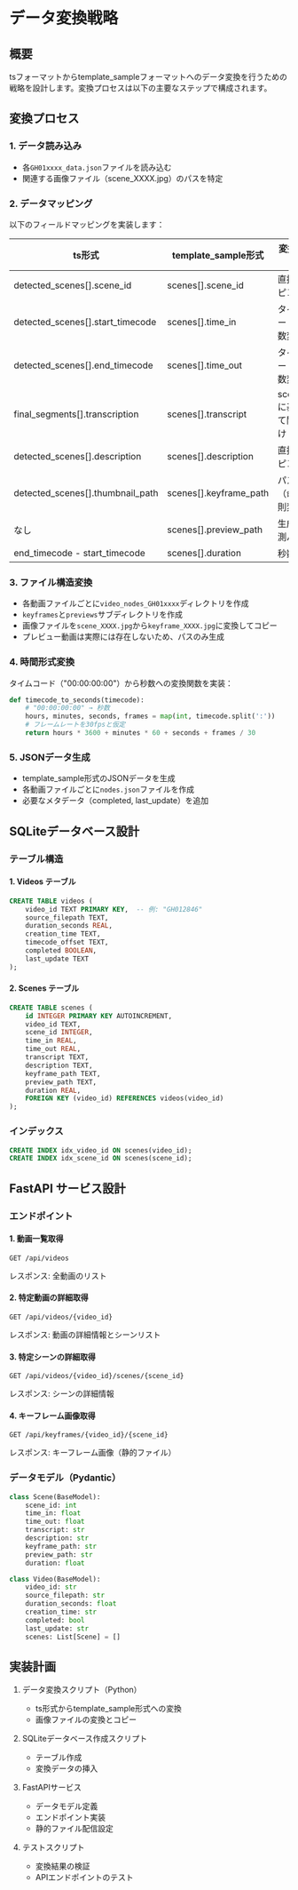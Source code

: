 # データ変換戦略

## 概要
tsフォーマットからtemplate_sampleフォーマットへのデータ変換を行うための戦略を設計します。変換プロセスは以下の主要なステップで構成されます。

## 変換プロセス

### 1. データ読み込み
- 各`GH01xxxx_data.json`ファイルを読み込む
- 関連する画像ファイル（scene_XXXX.jpg）のパスを特定

### 2. データマッピング
以下のフィールドマッピングを実装します：

| ts形式 | template_sample形式 | 変換ロジック |
|--------|---------------------|--------------|
| detected_scenes[].scene_id | scenes[].scene_id | 直接マッピング |
| detected_scenes[].start_timecode | scenes[].time_in | タイムコード→秒数変換 |
| detected_scenes[].end_timecode | scenes[].time_out | タイムコード→秒数変換 |
| final_segments[].transcription | scenes[].transcript | scene_idに基づいて関連付け |
| detected_scenes[].description | scenes[].description | 直接マッピング |
| detected_scenes[].thumbnail_path | scenes[].keyframe_path | パス変換（命名規則変更） |
| なし | scenes[].preview_path | 生成（予測パス） |
| end_timecode - start_timecode | scenes[].duration | 秒数計算 |

### 3. ファイル構造変換
- 各動画ファイルごとに`video_nodes_GH01xxxx`ディレクトリを作成
- `keyframes`と`previews`サブディレクトリを作成
- 画像ファイルを`scene_XXXX.jpg`から`keyframe_XXXX.jpg`に変換してコピー
- プレビュー動画は実際には存在しないため、パスのみ生成

### 4. 時間形式変換
タイムコード（"00:00:00:00"）から秒数への変換関数を実装：
```python
def timecode_to_seconds(timecode):
    # "00:00:00:00" → 秒数
    hours, minutes, seconds, frames = map(int, timecode.split(':'))
    # フレームレートを30fpsと仮定
    return hours * 3600 + minutes * 60 + seconds + frames / 30
```

### 5. JSONデータ生成
- template_sample形式のJSONデータを生成
- 各動画ファイルごとに`nodes.json`ファイルを作成
- 必要なメタデータ（completed, last_update）を追加

## SQLiteデータベース設計

### テーブル構造

#### 1. Videos テーブル
```sql
CREATE TABLE videos (
    video_id TEXT PRIMARY KEY,  -- 例: "GH012846"
    source_filepath TEXT,
    duration_seconds REAL,
    creation_time TEXT,
    timecode_offset TEXT,
    completed BOOLEAN,
    last_update TEXT
);
```

#### 2. Scenes テーブル
```sql
CREATE TABLE scenes (
    id INTEGER PRIMARY KEY AUTOINCREMENT,
    video_id TEXT,
    scene_id INTEGER,
    time_in REAL,
    time_out REAL,
    transcript TEXT,
    description TEXT,
    keyframe_path TEXT,
    preview_path TEXT,
    duration REAL,
    FOREIGN KEY (video_id) REFERENCES videos(video_id)
);
```

### インデックス
```sql
CREATE INDEX idx_video_id ON scenes(video_id);
CREATE INDEX idx_scene_id ON scenes(scene_id);
```

## FastAPI サービス設計

### エンドポイント

#### 1. 動画一覧取得
```
GET /api/videos
```
レスポンス: 全動画のリスト

#### 2. 特定動画の詳細取得
```
GET /api/videos/{video_id}
```
レスポンス: 動画の詳細情報とシーンリスト

#### 3. 特定シーンの詳細取得
```
GET /api/videos/{video_id}/scenes/{scene_id}
```
レスポンス: シーンの詳細情報

#### 4. キーフレーム画像取得
```
GET /api/keyframes/{video_id}/{scene_id}
```
レスポンス: キーフレーム画像（静的ファイル）

### データモデル（Pydantic）

```python
class Scene(BaseModel):
    scene_id: int
    time_in: float
    time_out: float
    transcript: str
    description: str
    keyframe_path: str
    preview_path: str
    duration: float

class Video(BaseModel):
    video_id: str
    source_filepath: str
    duration_seconds: float
    creation_time: str
    completed: bool
    last_update: str
    scenes: List[Scene] = []
```

## 実装計画

1. データ変換スクリプト（Python）
   - ts形式からtemplate_sample形式への変換
   - 画像ファイルの変換とコピー

2. SQLiteデータベース作成スクリプト
   - テーブル作成
   - 変換データの挿入

3. FastAPIサービス
   - データモデル定義
   - エンドポイント実装
   - 静的ファイル配信設定

4. テストスクリプト
   - 変換結果の検証
   - APIエンドポイントのテスト
